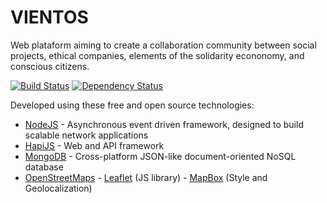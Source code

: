 ﻿# VIENTOS

Web plataform aiming to create a collaboration community between social projects, ethical companies, elements of the solidarity econonomy, and conscious citizens.

[![Build Status](https://travis-ci.org/ralexrdz/vientos.svg?branch=master)](https://travis-ci.org/ralexrdz/vientos)
[![Dependency Status](https://david-dm.org/ralexrdz/vientos.svg)](https://david-dm.org/ralexrdz/vientos)

Developed using these free and open source technologies:

* [NodeJS](http://nodejs.org/en/about) - Asynchronous event driven framework, designed to build scalable network applications
* [HapiJS](http://hapijs.com) - Web and API framework 
* [MongoDB](http://www.mongodb.org) - Cross-platform JSON-like document-oriented NoSQL database
* [OpenStreetMaps](https://www.openstreetmap.org) - [Leaflet](http://leafletjs.com) (JS library)  - [MapBox](https://www.mapbox.com/) (Style and Geolocalization)




